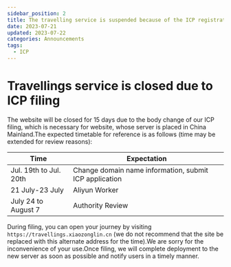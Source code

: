 ```yaml
---
sidebar_position: 2
title: The travelling service is suspended because of the ICP registration.
date: 2023-07-21
updated: 2023-07-22
categories: Announcements
tags:
  - ICP
---
```


# Travellings service is closed due to ICP filing

The website will be closed for 15 days due to the body change of our ICP filing, which is necessary for website, whose server is placed in China Mainland.The expected timetable for reference is as follows (time may be extended for review reasons):

| Time                   | Expectation                                            |
| ---------------------- | ------------------------------------------------------ |
| Jul. 19th to Jul. 20th | Change domain name information, submit ICP application |
| 21 July-23 July        | Aliyun Worker                                          |
| July 24 to August 7    | Authority Review                                       |

During filing, you can open your journey by visiting `https://travellings.xiaozonglin.cn` (we do not recommend that the site be replaced with this alternate address for the time).We are sorry for the inconvenience of your use.Once filing, we will complete deployment to the new server as soon as possible and notify users in a timely manner.
